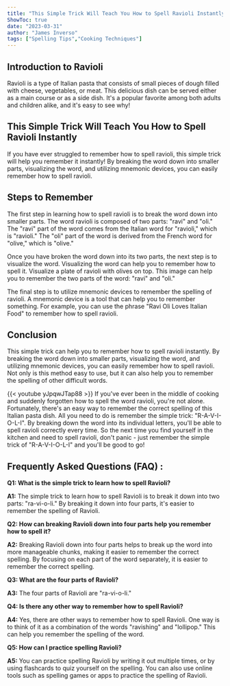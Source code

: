 ```yaml
---
title: "This Simple Trick Will Teach You How to Spell Ravioli Instantly!"
ShowToc: true 
date: "2023-03-31"
author: "James Inverso" 
tags: ["Spelling Tips","Cooking Techniques"]
---
```

## Introduction to Ravioli

Ravioli is a type of Italian pasta that consists of small pieces of dough filled with cheese, vegetables, or meat. This delicious dish can be served either as a main course or as a side dish. It's a popular favorite among both adults and children alike, and it's easy to see why!

## This Simple Trick Will Teach You How to Spell Ravioli Instantly

If you have ever struggled to remember how to spell ravioli, this simple trick will help you remember it instantly! By breaking the word down into smaller parts, visualizing the word, and utilizing mnemonic devices, you can easily remember how to spell ravioli. 

## Steps to Remember

The first step in learning how to spell ravioli is to break the word down into smaller parts. The word ravioli is composed of two parts: "ravi" and "oli." The "ravi" part of the word comes from the Italian word for "ravioli," which is "ravioli." The "oli" part of the word is derived from the French word for "olive," which is "olive." 

Once you have broken the word down into its two parts, the next step is to visualize the word. Visualizing the word can help you to remember how to spell it. Visualize a plate of ravioli with olives on top. This image can help you to remember the two parts of the word: "ravi" and "oli."

The final step is to utilize mnemonic devices to remember the spelling of ravioli. A mnemonic device is a tool that can help you to remember something. For example, you can use the phrase "Ravi Oli Loves Italian Food" to remember how to spell ravioli. 

## Conclusion

This simple trick can help you to remember how to spell ravioli instantly. By breaking the word down into smaller parts, visualizing the word, and utilizing mnemonic devices, you can easily remember how to spell ravioli. Not only is this method easy to use, but it can also help you to remember the spelling of other difficult words.

{{< youtube yJpqwJTap88 >}} 
If you've ever been in the middle of cooking and suddenly forgotten how to spell the word ravioli, you're not alone. Fortunately, there's an easy way to remember the correct spelling of this Italian pasta dish. All you need to do is remember the simple trick: "R-A-V-I-O-L-I". By breaking down the word into its individual letters, you'll be able to spell ravioli correctly every time. So the next time you find yourself in the kitchen and need to spell ravioli, don't panic - just remember the simple trick of "R-A-V-I-O-L-I" and you'll be good to go!

## Frequently Asked Questions (FAQ) :
**Q1: What is the simple trick to learn how to spell Ravioli?**

**A1:** The simple trick to learn how to spell Ravioli is to break it down into two parts: "ra-vi-o-li." By breaking it down into four parts, it's easier to remember the spelling of Ravioli.

**Q2: How can breaking Ravioli down into four parts help you remember how to spell it?**

**A2:** Breaking Ravioli down into four parts helps to break up the word into more manageable chunks, making it easier to remember the correct spelling. By focusing on each part of the word separately, it is easier to remember the correct spelling.

**Q3: What are the four parts of Ravioli?**

**A3:** The four parts of Ravioli are "ra-vi-o-li."

**Q4: Is there any other way to remember how to spell Ravioli?**

**A4:** Yes, there are other ways to remember how to spell Ravioli. One way is to think of it as a combination of the words "ravishing" and "lollipop." This can help you remember the spelling of the word.

**Q5: How can I practice spelling Ravioli?**

**A5:** You can practice spelling Ravioli by writing it out multiple times, or by using flashcards to quiz yourself on the spelling. You can also use online tools such as spelling games or apps to practice the spelling of Ravioli.





